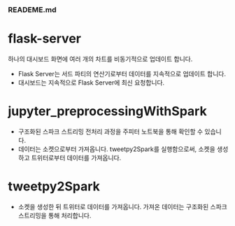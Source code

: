 ### READEME.md

# flask-server
하나의 대시보드 화면에 여러 개의 차트를 비동기적으로 업데이트 합니다.
- Flask Server는 서드 파티의 연산기로부터 데이터를 지속적으로 업데이트 합니다.
- 대시보드는 지속적으로 Flask Server에 최신 요청합니다.

# jupyter_preprocessingWithSpark
- 구조화된 스파크 스트리밍 전처리 과정을 주피터 노트북을 통해 확인할 수 있습니다.
- 데이터는 소켓으로부터 가져옵니다. tweetpy2Spark를 실행함으로써, 소켓을 생성하고 트위터로부터 데이터를 가져옵니다.

# tweetpy2Spark
- 소켓을 생성한 뒤 트위터로 데이터를 가져옵니다. 가져온 데이터는 구조화된 스파크 스트리밍을 통해 처리합니다.
